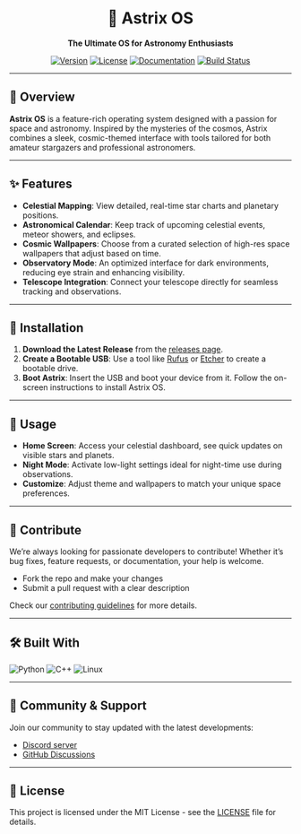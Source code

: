 <div align="center">

  # 🌌 Astrix OS
  **The Ultimate OS for Astronomy Enthusiasts**

  [![Version](https://img.shields.io/badge/version-1.0-blue?style=for-the-badge)](https://github.com/AstrixOS)
  [![License](https://img.shields.io/badge/license-MIT-green?style=for-the-badge)](profile/LICENSE)
  [![Documentation](https://img.shields.io/badge/docs-available-orange?style=for-the-badge)](https://github.com/AstrixOS/wiki)
  [![Build Status](https://img.shields.io/badge/build-passing-brightgreen?style=for-the-badge)](https://github.com/AstrixOS/actions)

</div>

---

## 🌠 Overview

**Astrix OS** is a feature-rich operating system designed with a passion for space and astronomy. Inspired by the mysteries of the cosmos, Astrix combines a sleek, cosmic-themed interface with tools tailored for both amateur stargazers and professional astronomers.

---

## ✨ Features

- **Celestial Mapping**: View detailed, real-time star charts and planetary positions.
- **Astronomical Calendar**: Keep track of upcoming celestial events, meteor showers, and eclipses.
- **Cosmic Wallpapers**: Choose from a curated selection of high-res space wallpapers that adjust based on time.
- **Observatory Mode**: An optimized interface for dark environments, reducing eye strain and enhancing visibility.
- **Telescope Integration**: Connect your telescope directly for seamless tracking and observations.

---

## 📜 Installation

1. **Download the Latest Release** from the [releases page](https://github.com/AstrixOS/releases).
2. **Create a Bootable USB**: Use a tool like [Rufus](https://rufus.ie) or [Etcher](https://www.balena.io/etcher/) to create a bootable drive.
3. **Boot Astrix**: Insert the USB and boot your device from it. Follow the on-screen instructions to install Astrix OS.

---

## 🔭 Usage

- **Home Screen**: Access your celestial dashboard, see quick updates on visible stars and planets.
- **Night Mode**: Activate low-light settings ideal for night-time use during observations.
- **Customize**: Adjust theme and wallpapers to match your unique space preferences.

---

## 🌌 Contribute

We’re always looking for passionate developers to contribute! Whether it’s bug fixes, feature requests, or documentation, your help is welcome.

- Fork the repo and make your changes
- Submit a pull request with a clear description

Check our [contributing guidelines](profile/CONTRIBUTING.md) for more details.

---

## 🛠️ Built With

![Python](https://img.shields.io/badge/Python-3670A0?style=for-the-badge&logo=python&logoColor=ffdd54)
![C++](https://img.shields.io/badge/C%2B%2B-00599C?style=for-the-badge&logo=cplusplus&logoColor=white)
![Linux](https://img.shields.io/badge/Linux-FCC624?style=for-the-badge&logo=linux&logoColor=black)

---

## 🌠 Community & Support

Join our community to stay updated with the latest developments:
- [Discord server](https://discord.gg/c4EttJFg7S)
- [GitHub Discussions](https://github.com/AstrixOS/discussions)

---

## 📜 License

This project is licensed under the MIT License - see the [LICENSE](profile/LICENSE) file for details.
